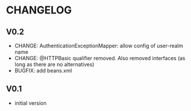 # CHANGELOG

## V0.2
* CHANGE: AuthenticationExceptionMapper: allow config of user-realm name
* CHANGE: @HTTPBasic qualifier removed. Also removed interfaces (as long as there are no alternatives)
* BUGFIX: add beans.xml

## V0.1
* initial version
